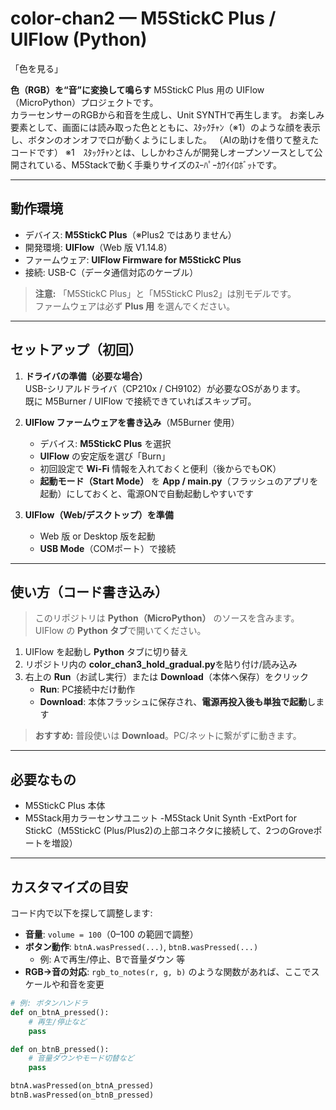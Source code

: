 # color-chan2 — M5StickC Plus / UIFlow (Python)

「色を見る」

**色（RGB）を“音”に変換して鳴らす** M5StickC Plus 用の UIFlow（MicroPython）プロジェクトです。  
カラーセンサーのRGBから和音を生成し、Unit SYNTHで再生します。
お楽しみ要素として、画面には読み取った色とともに、ｽﾀｯｸﾁｬﾝ（※1）のような顔を表示し、ボタンのオンオフで口が動くようにしました。
（AIの助けを借りて整えたコードです）
※1　ｽﾀｯｸﾁｬﾝとは、ししかわさんが開発しオープンソースとして公開されている、M5Stackで動く手乗りサイズのｽｰﾊﾟｰｶﾜｲｲﾛﾎﾞｯﾄです。

---

## 動作環境

- デバイス: **M5StickC Plus**（※Plus2 ではありません）
- 開発環境: **UIFlow**（Web 版 V1.14.8）
- ファームウェア: **UIFlow Firmware for M5StickC Plus**
- 接続: USB-C（データ通信対応のケーブル）

> **注意:** 「M5StickC Plus」と「M5StickC Plus2」は別モデルです。  
> ファームウェアは必ず **Plus 用** を選んでください。

---

## セットアップ（初回）

1. **ドライバの準備（必要な場合）**  
   USB-シリアルドライバ（CP210x / CH9102）が必要なOSがあります。  
   既に M5Burner / UIFlow で接続できていればスキップ可。

2. **UIFlow ファームウェアを書き込み**（M5Burner 使用）  
   - デバイス: **M5StickC Plus** を選択  
   - **UIFlow** の安定版を選び「Burn」  
   - 初回設定で **Wi-Fi** 情報を入れておくと便利（後からでもOK）  
   - **起動モード（Start Mode）** を **App / main.py**（フラッシュのアプリを起動）にしておくと、電源ONで自動起動しやすいです

3. **UIFlow（Web/デスクトップ）を準備**  
   - Web 版 or Desktop 版を起動  
   - **USB Mode**（COMポート）で接続

---

## 使い方（コード書き込み）

> このリポジトリは **Python（MicroPython）** のソースを含みます。UIFlow の **Python タブ**で開いてください。

1. UIFlow を起動し **Python** タブに切り替え  
2. リポジトリ内の **color_chan3_hold_gradual.py**を貼り付け/読み込み  
3. 右上の **Run**（お試し実行）または **Download**（本体へ保存）をクリック  
   - **Run**: PC接続中だけ動作  
   - **Download**: 本体フラッシュに保存され、**電源再投入後も単独で起動**します

> **おすすめ:** 普段使いは **Download**。PC/ネットに繋がずに動きます。

---

## 必要なもの

- M5StickC Plus 本体  
- M5Stack用カラーセンサユニット
-M5Stack Unit Synth
-ExtPort for StickC（M5StickC (Plus/Plus2)の上部コネクタに接続して、2つのGroveポートを増設）  
---

## カスタマイズの目安

コード内で以下を探して調整します:

- **音量**: `volume = 100`（0–100 の範囲で調整）
- **ボタン動作**: `btnA.wasPressed(...)`, `btnB.wasPressed(...)`  
  - 例: Aで再生/停止、Bで音量ダウン 等
- **RGB→音の対応**: `rgb_to_notes(r, g, b)` のような関数があれば、ここでスケールや和音を変更

```python
# 例: ボタンハンドラ
def on_btnA_pressed():
    # 再生/停止など
    pass

def on_btnB_pressed():
    # 音量ダウンやモード切替など
    pass

btnA.wasPressed(on_btnA_pressed)
btnB.wasPressed(on_btnB_pressed)
```
